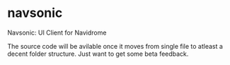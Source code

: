 # navsonic
Navsonic: UI Client for Navidrome


The source code will be avilable once it moves from single file to atleast a decent folder structure. Just want to get some beta feedback.
